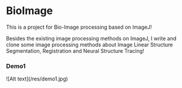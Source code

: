 # BioImage
This is a project for Bio-Image processing based on ImageJ!

Besides the existing image processing methods on ImageJ, I write and clone some image processing
methods about Image Linear Structure Segmentation, Registration and Neural Structure Tracing!

<h3>Demo1</h3>
![Alt text](/res/demo1.jpg)


